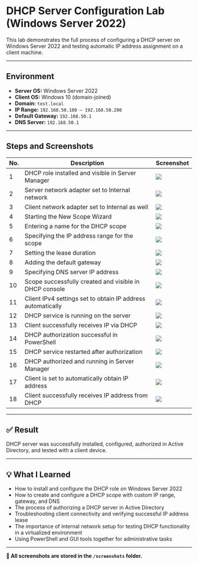 # DHCP Server Configuration Lab (Windows Server 2022)

This lab demonstrates the full process of configuring a DHCP server on Windows Server 2022 and testing automatic IP address assignment on a client machine.

---

## Environment

- **Server OS:** Windows Server 2022  
- **Client OS:** Windows 10 (domain-joined)  
- **Domain:** `test.local`  
- **IP Range:** `192.168.50.100 – 192.168.50.200`  
- **Default Gateway:** `192.168.50.1`  
- **DNS Server:** `192.168.50.1`

---
## Steps and Screenshots

| No. | Description                                                                 | Screenshot |
|-----|------------------------------------------------------------------------------|------------|
| 1   | DHCP role installed and visible in Server Manager                           | ![](screenshots/01_DHCP_Manager_ServerVisible.png) |
| 2   | Server network adapter set to Internal network                              | ![](screenshots/02_NetworkSettings_Server_Internal.png) |
| 3   | Client network adapter set to Internal as well                              | ![](screenshots/03_NetworkSettings_Client_Internal.png) |
| 4   | Starting the New Scope Wizard                                               | ![](screenshots/04_NewScope_Start.png) |
| 5   | Entering a name for the DHCP scope                                          | ![](screenshots/05_Scope_Name.png) |
| 6   | Specifying the IP address range for the scope                               | ![](screenshots/06_Scope_IP_Range.png) |
| 7   | Setting the lease duration                                                  | ![](screenshots/07_Lease_Duration.png) |
| 8   | Adding the default gateway                                                  | ![](screenshots/08_Default_Gateway.png) |
| 9   | Specifying DNS server IP address                                            | ![](screenshots/09_DNS_Settings.png) |
| 10  | Scope successfully created and visible in DHCP console                      | ![](screenshots/10_Scope_Created_Overview.png) |
| 11  | Client IPv4 settings set to obtain IP address automatically                 | ![](screenshots/11_Client_IPv4_Automatic.png) |
| 12  | DHCP service is running on the server                                       | ![](screenshots/12_Dhcp_Service_Running.png) |
| 13  | Client successfully receives IP via DHCP                                    | ![](screenshots/13_DHCP_successful_ip_assignment_client.png) |
| 14  | DHCP authorization successful in PowerShell                                 | ![](screenshots/14_DHCP_Authorization_Successful.png) |
| 15  | DHCP service restarted after authorization                                  | ![](screenshots/15_DHCP_Service_Restart_After_Authorization.png) |
| 16  | DHCP authorized and running in Server Manager                               | ![](screenshots/16_DHCP_Authorized_and_Running.png) |
| 17  | Client is set to automatically obtain IP address                            | ![](screenshots/17_Client-IP_auto_obtain.png) |
| 18  | Client successfully receives IP address from DHCP                           | ![](screenshots/18_DHCP_successful_IP_assignment.png) |

---

## ✅ Result

DHCP server was successfully installed, configured, authorized in Active Directory, and tested with a client device.

---

## 💡 What I Learned

- How to install and configure the DHCP role on Windows Server 2022  
- How to create and configure a DHCP scope with custom IP range, gateway, and DNS  
- The process of authorizing a DHCP server in Active Directory  
- Troubleshooting client connectivity and verifying successful IP address lease  
- The importance of internal network setup for testing DHCP functionality in a virtualized environment  
- Using PowerShell and GUI tools together for administrative tasks

---

**📁 All screenshots are stored in the `/screenshots` folder.**
